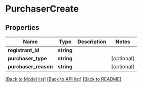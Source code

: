 # PurchaserCreate

## Properties
Name | Type | Description | Notes
------------ | ------------- | ------------- | -------------
**registrant_id** | **string** |  | 
**purchaser_type** | **string** |  | [optional] 
**purchaser_reason** | **string** |  | [optional] 

[[Back to Model list]](../README.md#documentation-for-models) [[Back to API list]](../README.md#documentation-for-api-endpoints) [[Back to README]](../README.md)


